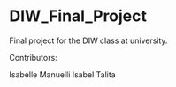 # DIW_Final_Project
 Final project for the DIW class at university.

Contributors:

Isabelle
Manuelli
Isabel
Talita
